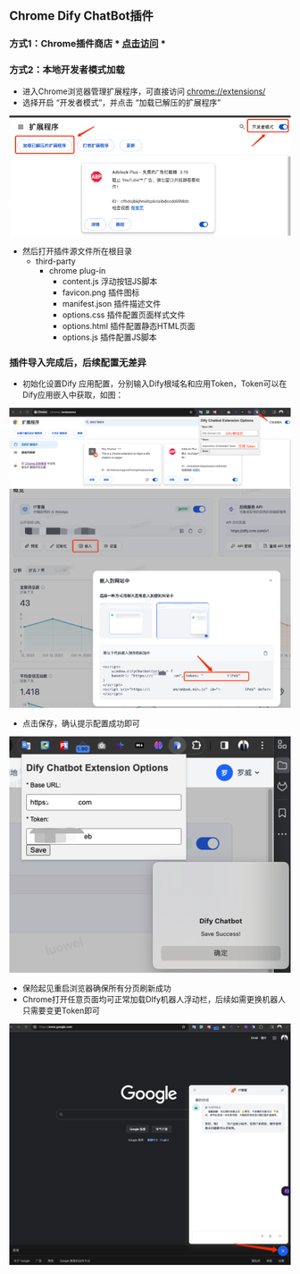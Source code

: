 ## Chrome Dify ChatBot插件

### 方式1：Chrome插件商店 * [点击访问](https://chrome.google.com/webstore/detail/dify-chatbot/ceehdapohffmjmkdcifjofadiaoeggaf/related?hl=zh-CN&authuser=0) *
 
### 方式2：本地开发者模式加载

- 进入Chrome浏览器管理扩展程序，可直接访问 [chrome://extensions/](chrome://extensions/)
- 选择开启 “开发者模式”，并点击 “加载已解压的扩展程序”

![img-1.png](images/img-1.png)

- 然后打开插件源文件所在根目录
  - third-party
    - chrome plug-in
      - content.js          浮动按钮JS脚本
      - favicon.png         插件图标
      - manifest.json       插件描述文件
      - options.css         插件配置页面样式文件
      - options.html        插件配置静态HTML页面
      - options.js          插件配置JS脚本

### 插件导入完成后，后续配置无差异
- 初始化设置Dify 应用配置，分别输入Dify根域名和应用Token，Token可以在Dify应用嵌入中获取，如图：

![img-2.png](images/img-2.png)
![img-3.png](images/img-3.png)

- 点击保存，确认提示配置成功即可

![img-4.png](images/img-4.png)

- 保险起见重启浏览器确保所有分页刷新成功
- Chrome打开任意页面均可正常加载DIfy机器人浮动栏，后续如需更换机器人只需要变更Token即可

![img-5.png](images/img-5.png)